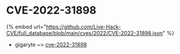 # CVE-2022-31898
{% embed url="https://github.com/Live-Hack-CVE/full_database/blob/main/cves/2022/CVE-2022-31898.json" %}

* gigaryte ~> [cve-2022-31898](https://www.alice-snow.ru/2022/database/cve-2022-31898/cve-2022-31898-gigaryte)